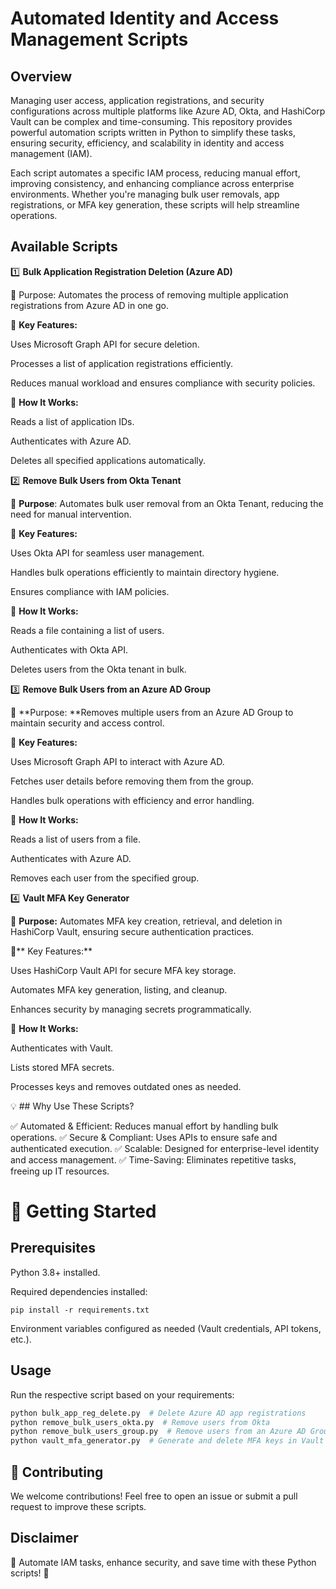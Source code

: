# Automated Identity and Access Management Scripts

## Overview

Managing user access, application registrations, and security configurations across multiple platforms like Azure AD, Okta, and HashiCorp Vault can be complex and time-consuming. This repository provides powerful automation scripts written in Python to simplify these tasks, ensuring security, efficiency, and scalability in identity and access management (IAM).

Each script automates a specific IAM process, reducing manual effort, improving consistency, and enhancing compliance across enterprise environments. Whether you're managing bulk user removals, app registrations, or MFA key generation, these scripts will help streamline operations.

## Available Scripts

1️⃣ **Bulk Application Registration Deletion (Azure AD)**

🔹 Purpose: Automates the process of removing multiple application registrations from Azure AD in one go.

🔹 **Key Features:**

Uses Microsoft Graph API for secure deletion.

Processes a list of application registrations efficiently.

Reduces manual workload and ensures compliance with security policies.

🔹 **How It Works:**

Reads a list of application IDs.

Authenticates with Azure AD.

Deletes all specified applications automatically.

2️⃣ **Remove Bulk Users from Okta Tenant**

🔹 **Purpose**: Automates bulk user removal from an Okta Tenant, reducing the need for manual intervention.

🔹 **Key Features:**

Uses Okta API for seamless user management.

Handles bulk operations efficiently to maintain directory hygiene.

Ensures compliance with IAM policies.

🔹 **How It Works:**

Reads a file containing a list of users.

Authenticates with Okta API.

Deletes users from the Okta tenant in bulk.

3️⃣ **Remove Bulk Users from an Azure AD Group**

🔹 **Purpose: **Removes multiple users from an Azure AD Group to maintain security and access control.

🔹 **Key Features:**

Uses Microsoft Graph API to interact with Azure AD.

Fetches user details before removing them from the group.

Handles bulk operations with efficiency and error handling.

🔹 **How It Works:**

Reads a list of users from a file.

Authenticates with Azure AD.

Removes each user from the specified group.

4️⃣ **Vault MFA Key Generator**

🔹 **Purpose:** Automates MFA key creation, retrieval, and deletion in HashiCorp Vault, ensuring secure authentication practices.

🔹** Key Features:**

Uses HashiCorp Vault API for secure MFA key storage.

Automates MFA key generation, listing, and cleanup.

Enhances security by managing secrets programmatically.

🔹 **How It Works:**

Authenticates with Vault.

Lists stored MFA secrets.

Processes keys and removes outdated ones as needed.

💡 ## Why Use These Scripts?

✅ Automated & Efficient: Reduces manual effort by handling bulk operations.
✅ Secure & Compliant: Uses APIs to ensure safe and authenticated execution.
✅ Scalable: Designed for enterprise-level identity and access management.
✅ Time-Saving: Eliminates repetitive tasks, freeing up IT resources.

# 🚀 Getting Started

## Prerequisites

  Python 3.8+ installed.
  
  Required dependencies installed:
  
  `pip install -r requirements.txt`
  
  Environment variables configured as needed (Vault credentials, API tokens, etc.).

## Usage

Run the respective script based on your requirements:

```bash
python bulk_app_reg_delete.py  # Delete Azure AD app registrations
python remove_bulk_users_okta.py  # Remove users from Okta
python remove_bulk_users_group.py  # Remove users from an Azure AD Group
python vault_mfa_generator.py  # Generate and delete MFA keys in Vault
```

## 🤝 Contributing

We welcome contributions! Feel free to open an issue or submit a pull request to improve these scripts.

## Disclaimer

🚀 Automate IAM tasks, enhance security, and save time with these Python scripts! 🔐




